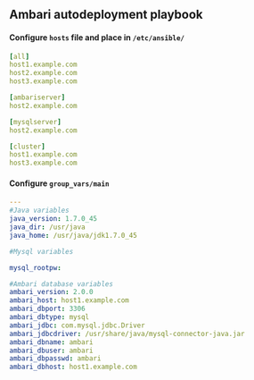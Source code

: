 ## Ambari autodeployment playbook

#### Configure `hosts` file and place in `/etc/ansible/`
```yml
[all]
host1.example.com
host2.example.com
host3.example.com

[ambariserver]
host2.example.com

[mysqlserver]
host2.example.com

[cluster]
host1.example.com
host3.example.com

```


#### Configure `group_vars/main`

```yml
---
#Java variables
java_version: 1.7.0_45
java_dir: /usr/java
java_home: /usr/java/jdk1.7.0_45

#Mysql variables

mysql_rootpw:

#Ambari database variables
ambari_version: 2.0.0
ambari_host: host1.example.com
ambari_dbport: 3306
ambari_dbtype: mysql
ambari_jdbc: com.mysql.jdbc.Driver
ambari_jdbcdriver: /usr/share/java/mysql-connector-java.jar
ambari_dbname: ambari
ambari_dbuser: ambari
ambari_dbpasswd: ambari
ambari_dbhost: host1.example.com 
```
